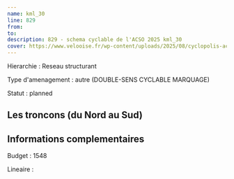 ```yaml
---
name: kml_30 
line: 829
from: 
to:  
description: 829 - schema cyclable de l'ACSO 2025 kml_30 
cover: https://www.velooise.fr/wp-content/uploads/2025/08/cyclopolis-acso-829.jpg
---
```

Hierarchie : Reseau structurant

Type d'amenagement : autre (DOUBLE-SENS CYCLABLE MARQUAGE)

Statut : planned

## Les troncons (du Nord au Sud)

## Informations complementaires

Budget  : 1548 

Lineaire :

